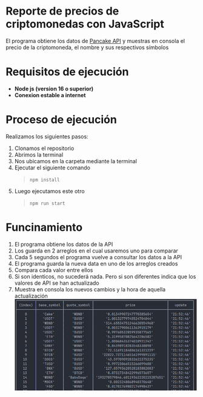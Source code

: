 # Reporte de precios de criptomonedas con JavaScript
El programa obtiene los datos de [Pancake API](https://api.pancakeswap.info/api/v2/pairs) y muestras en consola el precio de la criptomoneda, el nombre y sus respectivos símbolos

# Requisitos de ejecución
- **Node js (version 16 o superior)**
- **Conexion estable a internet**

# Proceso de ejecución
Realizamos los siguientes pasos:
1. Clonamos el repositorio
2. Abrimos la terminal
3. Nos ubicamos en la carpeta mediante la terminal
4. Ejecutar el siguiente comando
	> `npm install`  
5. Luego ejecutamos este otro
	> `npm run start`
# Funcinamiento
1. El programa obtiene los datos de la API
2. Los guarda en 2 arreglos en el cual usaremos uno para comparar
3. Cada 5 segundos el programa vuelve a consultar los datos a la API
4. El programa guarda la nueva data en uno de los arreglos creados
5. Compara cada valor entre ellos
6. Si son identicos, no sucederá nada. Pero si son diferentes indica que los valores de API se han actualizado
7. Muestra en consola los nuevos cambios y la hora de aquella actualización
   ![Reporte de las criptomonedas](/src/img/report_img.png "Imagen del reporte de criptomonedas")